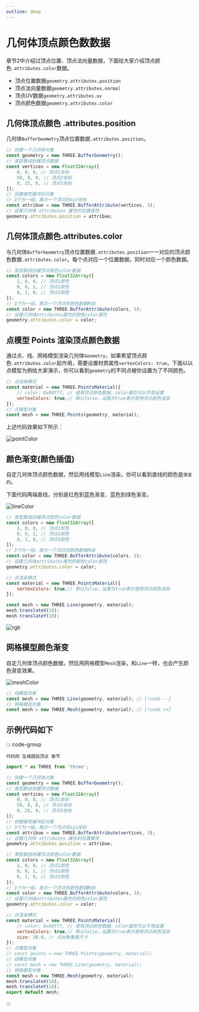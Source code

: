 ```yaml
---
outline: deep
---
```


# 几何体顶点颜色数数据

章节2中介绍过顶点位置、顶点法向量数据，下面给大家介绍顶点颜色`.attributes.color`数据。

- 顶点位置数据`geometry.attributes.position`
- 顶点法向量数据`geometry.attributes.normal`
- 顶点UV数据`geometry.attributes.uv`
- 顶点颜色数据`geometry.attributes.color`

## 几何体顶点颜色 .attributes.position

几何体`BufferGeometry`顶点位置数据`.attributes.position`。

```js
// 创建一个几何体对象
const geometry = new THREE.BufferGeometry(); 
// 类型数组创建顶点数据
const vertices = new Float32Array([
    0, 0, 0, // 顶点1坐标
    50, 0, 0, // 顶点2坐标
    0, 25, 0, // 顶点3坐标
]);
// 创建属性缓冲区对象
// 3个为一组，表示一个顶点的xyz坐标
const attribue = new THREE.BufferAttribute(vertices, 3);
// 设置几何体 attributes 属性的位置属性
geometry.attributes.position = attribue;
```

## 几何体顶点颜色.attributes.color

与几何体`BufferGeometry`顶点位置数据`.attributes.position`一一对应的顶点颜色数据`.attributes.color`。每个点对应一个位置数据，同时对应一个颜色数据。

```js
// 类型数组创建顶点颜色color数据
const colors = new Float32Array([
    1, 0, 0, // 顶点1颜色
    0, 0, 1, // 顶点2颜色
    0, 1, 0, // 顶点3颜色
]);
// 3个为一组，表示一个顶点的颜色数据RGB
const color = new THREE.BufferAttribute(colors, 3);
// 设置几何体attributes属性的颜色color属性
geometry.attributes.color = color;
```

## 点模型 Points 渲染顶点颜色数据

通过点、线、网格模型渲染几何体`Geometry`，如果希望顶点颜色`.attributes.color`起作用，需要设置材质属性`vertexColors: true`，下面以以点模型为例给大家演示，你可以看到`geometry`的不同点被你设置为了不同颜色。

```js
// 点渲染模式
const material = new THREE.PointsMaterial({
    // color: 0x00fff, // 使用顶点颜色数据，color属性可以不用设置
    vertexColors: true,// 默认false，设置为true表示使用顶点颜色渲染
});
// 点模型对象
const mesh = new THREE.Points(geometry, material);
```

上述代码效果如下所示：

![pointColor](/phaseF/pointColor.jpg)

## 颜色渐变(颜色插值)

自定几何体顶点颜色数据，然后用线模型`Line`渲染，你可以看到直线的颜色是`渐变的`。

下面代码两端直线，分别是红色到蓝色渐变、蓝色到绿色渐变。

![lineColor](/phaseF/lineColor.jpg)

```js
// 类型数组创建顶点颜色color数据
const colors = new Float32Array([
    1, 0, 0, // 顶点1颜色
    0, 0, 1, // 顶点2颜色
    0, 1, 0, // 顶点3颜色
]);
// 3个为一组，表示一个顶点的颜色数据RGB
const color = new THREE.BufferAttribute(colors, 3);
// 设置几何体attributes属性的颜色color属性
geometry.attributes.color = color;

// 点渲染模式
const material = new THREE.PointsMaterial({
    vertexColors: true,// 默认false，设置为true表示使用顶点颜色渲染
});

const mesh = new THREE.Line(geometry, material);
mesh.translateX(10);
mesh.translateY(10);
```

![rgb](/phaseF/rgb.png)

## 网格模型颜色渐变

自定几何体顶点颜色数据，然后用网格模型`Mesh`渲染，和`Line`一样，也会产生颜色渐变效果。

![meshColor](/phaseF/meshColor.jpg)

```js
// 线模型对象 
const mesh = new THREE.Line(geometry, material); // [!code --]
// 网格模型对象
const mesh = new THREE.Mesh(geometry, material); // [!code ++]
```

## 示例代码如下

::: code-group
```vue [index.vue]
代码同 生成圆弧顶点 章节
```

```js [model.js]
import * as THREE from 'three';

// 创建一个几何体对象
const geometry = new THREE.BufferGeometry(); 
// 类型数组创建顶点数据
const vertices = new Float32Array([
    0, 0, 0, // 顶点1坐标
    50, 0, 0, // 顶点2坐标
    0, 25, 0, // 顶点3坐标
]);
// 创建属性缓冲区对象
// 3个为一组，表示一个顶点的xyz坐标
const attribue = new THREE.BufferAttribute(vertices, 3);
// 设置几何体 attributes 属性的位置属性
geometry.attributes.position = attribue;

// 类型数组创建顶点颜色color数据
const colors = new Float32Array([
    1, 0, 0, // 顶点1颜色
    0, 0, 1, // 顶点2颜色
    0, 1, 0, // 顶点3颜色
]);
// 3个为一组，表示一个顶点的颜色数据RGB
const color = new THREE.BufferAttribute(colors, 3);
// 设置几何体attributes属性的颜色color属性
geometry.attributes.color = color;

// 点渲染模式
const material = new THREE.PointsMaterial({
    // color: 0x00fff, // 使用顶点颜色数据，color属性可以不用设置
    vertexColors: true,// 默认false，设置为true表示使用顶点颜色渲染
    size: 20.0, // 点对象像素尺寸
});
// 点模型对象
// const points = new THREE.Points(geometry, material);
// 线模型对象
// const mesh = new THREE.Line(geometry, material);
// 网格模型对象
const mesh = new THREE.Mesh(geometry, material); 
mesh.translateX(10);
mesh.translateY(10);
export default mesh;
```
:::

